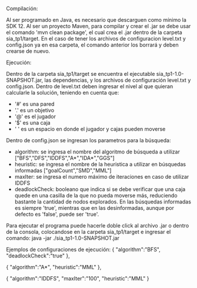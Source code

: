 Compilación:

Al ser programado en Java, es necesario que descarguen como mínimo la SDK 12.
Al ser un proyecto Maven, para compilar y crear el .jar se debe usar el comando 'mvn clean package', el cual crea el .jar dentro de la carpeta 
sia_tp1/target.
En el caso de tener los archivos de configuracion level.txt y config.json ya en esa carpeta, el comando anterior los borrará y deben crearse de nuevo.

Ejecución:

Dentro de la carpeta sia_tp1/target se encuentra el ejecutable sia_tp1-1.0-SNAPSHOT.jar, las dependencias, y los archivos de configuración level.txt y config.json.
Dentro de level.txt deben ingresar el nivel al que quieran calcularle la solución, teniendo en cuenta que:
  - '#' es una pared
  - '.' es un objetivo
  - '@' es el jugador
  - '$' es una caja
  - ' ' es un espacio en donde el jugador y cajas pueden moverse
 
Dentro de config.json se ingresan los parametros para la búsqueda:
 - algorithm: se ingresa el nombre del algoritmo de búsqueda a utilizar ["BFS","DFS","IDDFS","A*","IDA*","GGS"]
 - heuristic: se ingresa el nombre de la heuristica a utilizar en búsquedas informadas ["goalCount","SMD","MML"]
 - maxIter: se ingresa el numero máximo de iteraciones en caso de utilizar IDDFS
 - deadlockCheck: booleano que indica si se debe verificar que una caja quede en una casilla de la que no pueda moverse más, reduciendo bastante la cantidad de nodos        explorados. En las búsquedas informadas es siempre 'true', mientras que en las desinformadas, aunque por defecto es 'false', puede ser 'true'.

Para ejecutar el programa puede hacerle doble click al archivo .jar o dentro de la consola, colocandose en la carpeta sia_tp1/target e ingresar el comando: java -jar ./sia_tp1-1.0-SNAPSHOT.jar


Ejemplos de configuraciones de ejecución:
{
  "algorithm":"BFS",
  "deadlockCheck":"true"
},

{
  "algorithm":"A*",
  "heuristic":"MML"
},

{
  "algorithm":"IDDFS",
  "maxIter":"100",
  "heuristic":"MML"
}
